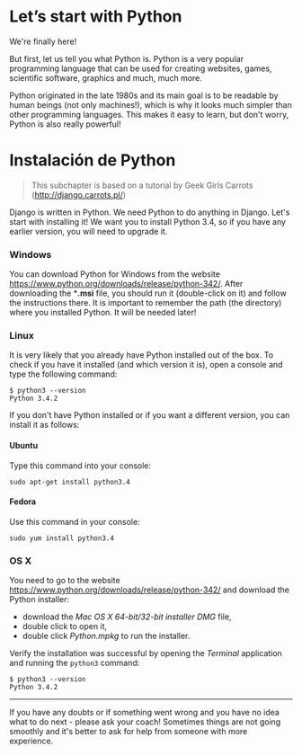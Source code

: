 # Let’s start with Python

We're finally here!

But first, let us tell you what Python is. Python is a very popular programming language that can be used for creating websites, games, scientific software, graphics and much, much more.

Python originated in the late 1980s and its main goal is to be readable by human beings (not only machines!), which is why it looks much simpler than other programming languages. This makes it easy to learn, but don't worry, Python is also really powerful!

# Instalación de Python

> This subchapter is based on a tutorial by Geek Girls Carrots (http://django.carrots.pl/)

Django is written in Python. We need Python to do anything in Django. Let's start with installing it! We want you to install Python 3.4, so if you have any earlier version, you will need to upgrade it.

### Windows

You can download Python for Windows from the website https://www.python.org/downloads/release/python-342/. After downloading the ***.msi** file, you should run it (double-click on it) and follow the instructions there. It is important to remember the path (the directory) where you installed Python. It will be needed later!

### Linux

It is very likely that you already have Python installed out of the box. To check if you have it installed (and which version it is), open a console and type the following command:

    $ python3 --version
    Python 3.4.2
    

If you don't have Python installed or if you want a different version, you can install it as follows:

#### Ubuntu

Type this command into your console:

    sudo apt-get install python3.4
    

#### Fedora

Use this command in your console:

    sudo yum install python3.4
    

### OS X

You need to go to the website https://www.python.org/downloads/release/python-342/ and download the Python installer:

*   download the *Mac OS X 64-bit/32-bit installer* *DMG* file,
*   double click to open it,
*   double click *Python.mpkg* to run the installer.

Verify the installation was successful by opening the *Terminal* application and running the `python3` command:

    $ python3 --version
    Python 3.4.2
    

* * *

If you have any doubts or if something went wrong and you have no idea what to do next - please ask your coach! Sometimes things are not going smoothly and it's better to ask for help from someone with more experience.